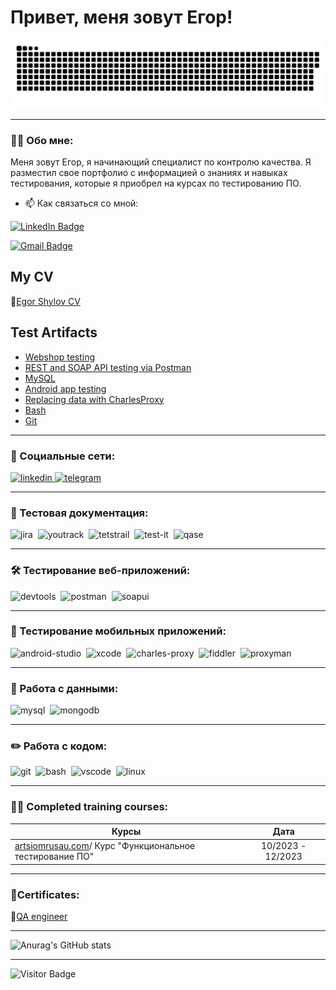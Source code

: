 # Привет, меня зовут Егор!

<p align="center">
 <img width="600" src="assets/github-snake.svg" alt="snake"/>
</p>

---

### 👨‍💻 Обо мне:

Меня зовут Егор, я начинающий специалист по контролю качества. Я разместил свое портфолио с информацией о знаниях и навыках тестирования, которые я приобрел на курсах по тестированию ПО.

- 📫 Как связаться со мной:

[![LinkedIn Badge](https://img.shields.io/badge/-@EgorShylov-blue?style=flat&logo=LinkedIn&logoColor=white)](https://www.linkedin.com/in/shilovegor/)

[![Gmail Badge](https://img.shields.io/badge/-Gmail-red?style=flat&logo=Gmail&logoColor=white)](mailto:shilovyoung@gmail.com)


## My CV 

 📄[Egor Shylov CV](https://drive.google.com/file/d/12rTnkd7PkrM_RZWCwphEX2e_SBl9qgrD/view?usp=sharing)



<h2>Test Artifacts </h2>
<p> 
 <ul>
<li> <a href="https://github.com/shilovegor/web-shop-testing"> Webshop testing</a>  </li>
<li> <a href="https://github.com/shilovegor/restsoap"> REST and SOAP API testing via Postman </a>   </li>
<li> <a href="https://github.com/shilovegor/mysql"> MySQL</a>   </li>
<li> <a href="https://github.com/shilovegor/mob"> Android app testing</a>   </li>
<li> <a href="https://github.com/shilovegor/proxy"> Replacing data with CharlesProxy</a>  </li>
<li> <a href="https://github.com/shilovegor/Bash"> Bash </a>  </li>
<li> <a href="https://github.com/shilovegor/Git"> Git </a> </li>
</ul>
</p>

---

### 🤝 Социальные сети:

  <div id="badges">
    <a href="https://www.linkedin.com/in/shilovegor/" target="_blank">
      <img src="https://cdn-icons-png.flaticon.com/512/2504/2504799.png" width="40" height="40" alt="linkedin" />
    </a>
    <a href="https://t.me/egorshylov" target="_blank">
      <img src="https://cdn-icons-png.flaticon.com/512/2111/2111646.png" width="40" height="40" alt="telegram" />
    </a>
  </div>

---

### 📁 Тестовая документация:

<div>
  <img src="https://cdn.jsdelivr.net/gh/devicons/devicon/icons/jira/jira-original.svg" title="jira" alt="jira" width="40" height="40"/>&nbsp
  <img src="https://upload.wikimedia.org/wikipedia/commons/thumb/8/8d/YouTrack_Icon.svg/1024px-YouTrack_Icon.svg.png?20200803082248" title="youtrack" alt="youtrack" width="40" height="40"/>&nbsp
  <img src="https://codahosted.io/packs/21236/unversioned/assets/LOGO/ba1091c59bab89cd2fd0f289622731fe16113d7b00905abe64759c313a4b73b76c1b0426076ed76cb74752234c734131df46992d5b8b48fc13e264240e4f7119f736cfeb64df36ded54b5cbf6198b9cadedf18dd0cac5c7dbcd16e6336c29363cd1292ba" title="testrail" alt="tetstrail" width="40" height="40"/>&nbsp
  <img src="https://docs.testit.software/images/testit_logo_icon.png" title="test-it" alt="test-it" width="40" height="40"/>&nbsp
  <img src="https://luna1.co/eb0187.png" title="qase" alt="qase" width="40" height="40"/>&nbsp
  
</div>

---

### 🛠 Тестирование веб-приложений:

<div>
  <img src="https://d33wubrfki0l68.cloudfront.net/38b5c953a4667366685d55db55d057c86db1fc54/a0fdc/static/acae6b24d940347661ca901ea07f47c1/chrome-dev-logo-icon.png" title="devtools" alt="devtools" width="40" height="40"/>&nbsp
  <img src="https://seeklogo.com/images/P/postman-logo-0087CA0D15-seeklogo.com.png" title="postman" alt="postman" width="40" height="40"/>&nbsp
  <img src="https://static0.smartbear.co/smartbearbrand/media/images/home/soapui-icon.svg" title="soapui" alt="soapui" width="40" height="40"/>&nbsp
</div>

---

### 📱 Тестирование мобильных приложений:

<div>
  <img src="https://cdn.jsdelivr.net/gh/devicons/devicon/icons/androidstudio/androidstudio-original.svg" title="android-studio" alt="android-studio" width="40" height="40"/>&nbsp
  <img src="https://cdn.jsdelivr.net/gh/devicons/devicon/icons/xcode/xcode-original.svg" title="xcode" alt="xcode" width="40" height="40"/>&nbsp
  <img src="https://cdn.icon-icons.com/icons2/3053/PNG/512/charles_proxy_macos_bigsur_icon_190302.png" title="charles-proxy" alt="charles-proxy" width="40" height="40"/>&nbsp
  <img src="https://www.megaleechers.com/storage/Fiddler-Everywhere-Icon.png" title="fiddler" alt="fiddler" width="40" height="40"/>&nbsp
  <img src="https://pbs.twimg.com/profile_images/1589614420766126080/slAIVDtr_400x400.jpg" title="proxyman" alt="proxyman" width="40" height="40"/>&nbsp
</div>


---

### 💾 Работа с данными:

<div>
  <img src="https://cdn.jsdelivr.net/gh/devicons/devicon/icons/mysql/mysql-original.svg" title="mysql" alt="mysql" width="40" height="40"/>&nbsp
  <img src="https://cdn.jsdelivr.net/gh/devicons/devicon/icons/mongodb/mongodb-original.svg" title="mongodb" alt="mongodb" width="40" height="40"/>&nbsp
</div>

---

### ✏️ Работа с кодом:

<div>
  <img src="https://cdn.jsdelivr.net/gh/devicons/devicon/icons/git/git-original.svg" title="git" alt="git" width="40" height="40"/>&nbsp
  <img src="https://upload.wikimedia.org/wikipedia/commons/thumb/4/4b/Bash_Logo_Colored.svg/1024px-Bash_Logo_Colored.svg.png?20180723054350" title="bash" alt="bash" width="40" height="40"/>&nbsp
  <img src="https://cdn.jsdelivr.net/gh/devicons/devicon/icons/vscode/vscode-original.svg" title="vscode" alt="vscode" width="40" height="40"/>&nbsp
  <img src="https://upload.wikimedia.org/wikipedia/commons/thumb/3/35/Tux.svg/800px-Tux.svg.png" title="linux" alt="linux" width="40" height="40"/>&nbsp
  
</div>

---

### 👨‍🎓 Completed training courses:

| Курсы                                                           | Дата              |
| ----------------------------------------------------------------| :---------------: |
| [artsiomrusau.com](https://artsiomrusau.com/)/ Курс "Функциональное тестирование ПО"              | 10/2023 - 12/2023 |

---
### 📜Certificates:

🔗[QA engineer](https://drive.google.com/file/d/1JCXDFTPgRIYWT05h85ZjezlznzSueOEM/view?usp=sharing)


---

![Anurag's GitHub stats](https://github-readme-stats.vercel.app/api?username=shilovegor&show_icons=true&theme=radical)

---





![Visitor Badge](https://visitor-badge.laobi.icu/badge?page_id=shilovegor)
